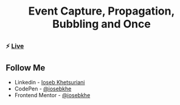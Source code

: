 ##

<h1 align="center"> Event Capture, Propagation, Bubbling and Once </h1>

##

### ⚡ [Live](https://mosaif00.github.io/30-Days-JavaScript-Challenge/01-JS-Drum-Kit/index.htmldd)

## Follow Me

- Linkedin - [Ioseb Khetsuriani](https://www.linkedin.com/in/ioseb-khetsuriani-1831801b5/)
- CodePen - [@iosebkhe](https://codepen.io/iosebkhe)
- Frontend Mentor - [@iosebkhe](https://www.frontendmentor.io/profile/iosebkhe)
